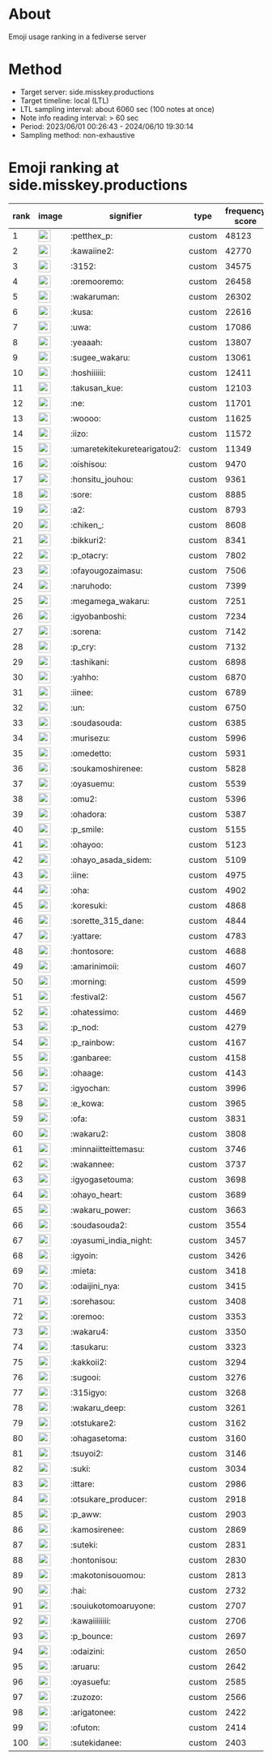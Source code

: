 # About
Emoji usage ranking in a fediverse server

# Method
- Target server: side.misskey.productions
- Target timeline: local (LTL)
- LTL sampling interval: about 6060 sec (100 notes at once)
- Note info reading interval: > 60 sec
- Period: 2023/06/01 00:26:43 - 2024/06/10 19:30:14 
- Sampling method: non-exhaustive

# Emoji ranking at side.misskey.productions

|rank|image|signifier|type|frequency score|
|----|----|----|----|----|
|1|<img height="24" src="https://side.misskey.productions/emoji/petthex_p.webp">|:petthex_p:|custom|48123|
|2|<img height="24" src="https://side.misskey.productions/emoji/kawaiine2.webp">|:kawaiine2:|custom|42770|
|3|<img height="24" src="https://side.misskey.productions/emoji/3152.webp">|:3152:|custom|34575|
|4|<img height="24" src="https://side.misskey.productions/emoji/oremooremo.webp">|:oremooremo:|custom|26458|
|5|<img height="24" src="https://side.misskey.productions/emoji/wakaruman.webp">|:wakaruman:|custom|26302|
|6|<img height="24" src="https://side.misskey.productions/emoji/kusa.webp">|:kusa:|custom|22616|
|7|<img height="24" src="https://side.misskey.productions/emoji/uwa.webp">|:uwa:|custom|17086|
|8|<img height="24" src="https://side.misskey.productions/emoji/yeaaah.webp">|:yeaaah:|custom|13807|
|9|<img height="24" src="https://side.misskey.productions/emoji/sugee_wakaru.webp">|:sugee_wakaru:|custom|13061|
|10|<img height="24" src="https://side.misskey.productions/emoji/hoshiiiiii.webp">|:hoshiiiiii:|custom|12411|
|11|<img height="24" src="https://side.misskey.productions/emoji/takusan_kue.webp">|:takusan_kue:|custom|12103|
|12|<img height="24" src="https://side.misskey.productions/emoji/ne.webp">|:ne:|custom|11701|
|13|<img height="24" src="https://side.misskey.productions/emoji/woooo.webp">|:woooo:|custom|11625|
|14|<img height="24" src="https://side.misskey.productions/emoji/iizo.webp">|:iizo:|custom|11572|
|15|<img height="24" src="https://side.misskey.productions/emoji/umaretekitekuretearigatou2.webp">|:umaretekitekuretearigatou2:|custom|11349|
|16|<img height="24" src="https://side.misskey.productions/emoji/oishisou.webp">|:oishisou:|custom|9470|
|17|<img height="24" src="https://side.misskey.productions/emoji/honsitu_jouhou.webp">|:honsitu_jouhou:|custom|9361|
|18|<img height="24" src="https://side.misskey.productions/emoji/sore.webp">|:sore:|custom|8885|
|19|<img height="24" src="https://side.misskey.productions/emoji/a2.webp">|:a2:|custom|8793|
|20|<img height="24" src="https://side.misskey.productions/emoji/chiken_.webp">|:chiken_:|custom|8608|
|21|<img height="24" src="https://side.misskey.productions/emoji/bikkuri2.webp">|:bikkuri2:|custom|8341|
|22|<img height="24" src="https://side.misskey.productions/emoji/p_otacry.webp">|:p_otacry:|custom|7802|
|23|<img height="24" src="https://side.misskey.productions/emoji/ofayougozaimasu.webp">|:ofayougozaimasu:|custom|7506|
|24|<img height="24" src="https://side.misskey.productions/emoji/naruhodo.webp">|:naruhodo:|custom|7399|
|25|<img height="24" src="https://side.misskey.productions/emoji/megamega_wakaru.webp">|:megamega_wakaru:|custom|7251|
|26|<img height="24" src="https://side.misskey.productions/emoji/igyobanboshi.webp">|:igyobanboshi:|custom|7234|
|27|<img height="24" src="https://side.misskey.productions/emoji/sorena.webp">|:sorena:|custom|7142|
|28|<img height="24" src="https://side.misskey.productions/emoji/p_cry.webp">|:p_cry:|custom|7132|
|29|<img height="24" src="https://side.misskey.productions/emoji/tashikani.webp">|:tashikani:|custom|6898|
|30|<img height="24" src="https://side.misskey.productions/emoji/yahho.webp">|:yahho:|custom|6870|
|31|<img height="24" src="https://side.misskey.productions/emoji/iinee.webp">|:iinee:|custom|6789|
|32|<img height="24" src="https://side.misskey.productions/emoji/un.webp">|:un:|custom|6750|
|33|<img height="24" src="https://side.misskey.productions/emoji/soudasouda.webp">|:soudasouda:|custom|6385|
|34|<img height="24" src="https://side.misskey.productions/emoji/murisezu.webp">|:murisezu:|custom|5996|
|35|<img height="24" src="https://side.misskey.productions/emoji/omedetto.webp">|:omedetto:|custom|5931|
|36|<img height="24" src="https://side.misskey.productions/emoji/soukamoshirenee.webp">|:soukamoshirenee:|custom|5828|
|37|<img height="24" src="https://side.misskey.productions/emoji/oyasuemu.webp">|:oyasuemu:|custom|5539|
|38|<img height="24" src="https://side.misskey.productions/emoji/omu2.webp">|:omu2:|custom|5396|
|39|<img height="24" src="https://side.misskey.productions/emoji/ohadora.webp">|:ohadora:|custom|5387|
|40|<img height="24" src="https://side.misskey.productions/emoji/p_smile.webp">|:p_smile:|custom|5155|
|41|<img height="24" src="https://side.misskey.productions/emoji/ohayoo.webp">|:ohayoo:|custom|5123|
|42|<img height="24" src="https://side.misskey.productions/emoji/ohayo_asada_sidem.webp">|:ohayo_asada_sidem:|custom|5109|
|43|<img height="24" src="https://side.misskey.productions/emoji/iine.webp">|:iine:|custom|4975|
|44|<img height="24" src="https://side.misskey.productions/emoji/oha.webp">|:oha:|custom|4902|
|45|<img height="24" src="https://side.misskey.productions/emoji/koresuki.webp">|:koresuki:|custom|4868|
|46|<img height="24" src="https://side.misskey.productions/emoji/sorette_315_dane.webp">|:sorette_315_dane:|custom|4844|
|47|<img height="24" src="https://side.misskey.productions/emoji/yattare.webp">|:yattare:|custom|4783|
|48|<img height="24" src="https://side.misskey.productions/emoji/hontosore.webp">|:hontosore:|custom|4688|
|49|<img height="24" src="https://side.misskey.productions/emoji/amarinimoii.webp">|:amarinimoii:|custom|4607|
|50|<img height="24" src="https://side.misskey.productions/emoji/morning.webp">|:morning:|custom|4599|
|51|<img height="24" src="https://side.misskey.productions/emoji/festival2.webp">|:festival2:|custom|4567|
|52|<img height="24" src="https://side.misskey.productions/emoji/ohatessimo.webp">|:ohatessimo:|custom|4469|
|53|<img height="24" src="https://side.misskey.productions/emoji/p_nod.webp">|:p_nod:|custom|4279|
|54|<img height="24" src="https://side.misskey.productions/emoji/p_rainbow.webp">|:p_rainbow:|custom|4167|
|55|<img height="24" src="https://side.misskey.productions/emoji/ganbaree.webp">|:ganbaree:|custom|4158|
|56|<img height="24" src="https://side.misskey.productions/emoji/ohaage.webp">|:ohaage:|custom|4143|
|57|<img height="24" src="https://side.misskey.productions/emoji/igyochan.webp">|:igyochan:|custom|3996|
|58|<img height="24" src="https://side.misskey.productions/emoji/e_kowa.webp">|:e_kowa:|custom|3965|
|59|<img height="24" src="https://side.misskey.productions/emoji/ofa.webp">|:ofa:|custom|3831|
|60|<img height="24" src="https://side.misskey.productions/emoji/wakaru2.webp">|:wakaru2:|custom|3808|
|61|<img height="24" src="https://side.misskey.productions/emoji/minnaiitteittemasu.webp">|:minnaiitteittemasu:|custom|3746|
|62|<img height="24" src="https://side.misskey.productions/emoji/wakannee.webp">|:wakannee:|custom|3737|
|63|<img height="24" src="https://side.misskey.productions/emoji/igyogasetouma.webp">|:igyogasetouma:|custom|3698|
|64|<img height="24" src="https://side.misskey.productions/emoji/ohayo_heart.webp">|:ohayo_heart:|custom|3689|
|65|<img height="24" src="https://side.misskey.productions/emoji/wakaru_power.webp">|:wakaru_power:|custom|3663|
|66|<img height="24" src="https://side.misskey.productions/emoji/soudasouda2.webp">|:soudasouda2:|custom|3554|
|67|<img height="24" src="https://side.misskey.productions/emoji/oyasumi_india_night.webp">|:oyasumi_india_night:|custom|3457|
|68|<img height="24" src="https://side.misskey.productions/emoji/igyoin.webp">|:igyoin:|custom|3426|
|69|<img height="24" src="https://side.misskey.productions/emoji/mieta.webp">|:mieta:|custom|3418|
|70|<img height="24" src="https://side.misskey.productions/emoji/odaijini_nya.webp">|:odaijini_nya:|custom|3415|
|71|<img height="24" src="https://side.misskey.productions/emoji/sorehasou.webp">|:sorehasou:|custom|3408|
|72|<img height="24" src="https://side.misskey.productions/emoji/oremoo.webp">|:oremoo:|custom|3353|
|73|<img height="24" src="https://side.misskey.productions/emoji/wakaru4.webp">|:wakaru4:|custom|3350|
|74|<img height="24" src="https://side.misskey.productions/emoji/tasukaru.webp">|:tasukaru:|custom|3323|
|75|<img height="24" src="https://side.misskey.productions/emoji/kakkoii2.webp">|:kakkoii2:|custom|3294|
|76|<img height="24" src="https://side.misskey.productions/emoji/sugooi.webp">|:sugooi:|custom|3276|
|77|<img height="24" src="https://side.misskey.productions/emoji/315igyo.webp">|:315igyo:|custom|3268|
|78|<img height="24" src="https://side.misskey.productions/emoji/wakaru_deep.webp">|:wakaru_deep:|custom|3261|
|79|<img height="24" src="https://side.misskey.productions/emoji/otstukare2.webp">|:otstukare2:|custom|3162|
|80|<img height="24" src="https://side.misskey.productions/emoji/ohagasetoma.webp">|:ohagasetoma:|custom|3160|
|81|<img height="24" src="https://side.misskey.productions/emoji/tsuyoi2.webp">|:tsuyoi2:|custom|3146|
|82|<img height="24" src="https://side.misskey.productions/emoji/suki.webp">|:suki:|custom|3034|
|83|<img height="24" src="https://side.misskey.productions/emoji/ittare.webp">|:ittare:|custom|2986|
|84|<img height="24" src="https://side.misskey.productions/emoji/otsukare_producer.webp">|:otsukare_producer:|custom|2918|
|85|<img height="24" src="https://side.misskey.productions/emoji/p_aww.webp">|:p_aww:|custom|2903|
|86|<img height="24" src="https://side.misskey.productions/emoji/kamosirenee.webp">|:kamosirenee:|custom|2869|
|87|<img height="24" src="https://side.misskey.productions/emoji/suteki.webp">|:suteki:|custom|2831|
|88|<img height="24" src="https://side.misskey.productions/emoji/hontonisou.webp">|:hontonisou:|custom|2830|
|89|<img height="24" src="https://side.misskey.productions/emoji/makotonisouomou.webp">|:makotonisouomou:|custom|2813|
|90|<img height="24" src="https://side.misskey.productions/emoji/hai.webp">|:hai:|custom|2732|
|91|<img height="24" src="https://side.misskey.productions/emoji/souiukotomoaruyone.webp">|:souiukotomoaruyone:|custom|2707|
|92|<img height="24" src="https://side.misskey.productions/emoji/kawaiiiiiiii.webp">|:kawaiiiiiiii:|custom|2706|
|93|<img height="24" src="https://side.misskey.productions/emoji/p_bounce.webp">|:p_bounce:|custom|2697|
|94|<img height="24" src="https://side.misskey.productions/emoji/odaizini.webp">|:odaizini:|custom|2650|
|95|<img height="24" src="https://side.misskey.productions/emoji/aruaru.webp">|:aruaru:|custom|2642|
|96|<img height="24" src="https://side.misskey.productions/emoji/oyasuefu.webp">|:oyasuefu:|custom|2585|
|97|<img height="24" src="https://side.misskey.productions/emoji/zuzozo.webp">|:zuzozo:|custom|2566|
|98|<img height="24" src="https://side.misskey.productions/emoji/arigatonee.webp">|:arigatonee:|custom|2422|
|99|<img height="24" src="https://side.misskey.productions/emoji/ofuton.webp">|:ofuton:|custom|2414|
|100|<img height="24" src="https://side.misskey.productions/emoji/sutekidanee.webp">|:sutekidanee:|custom|2403|
